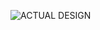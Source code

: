 ![ACTUAL DESIGN](https://user-images.githubusercontent.com/110368170/216818844-18159f54-39d3-4805-aad4-93cd494ebe2b.png)

